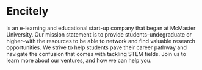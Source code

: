 # Encitely
is an e-learning and educational start-up company that began at McMaster University. Our mission statement is to provide students–undegraduate or higher–with the resources to be able to network and find valuable research opportunities. We strive to help students pave their career pathway and navigate the confusion that comes with tackling STEM fields. Join us to learn more about our ventures, and how we can help you.
